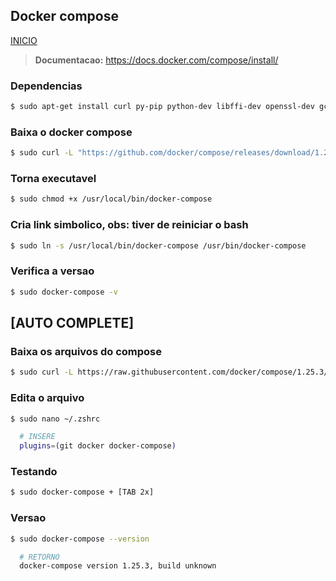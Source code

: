 ## Docker compose

[INICIO](../README.md)

> **Documentacao:** https://docs.docker.com/compose/install/

### Dependencias

```bash
$ sudo apt-get install curl py-pip python-dev libffi-dev openssl-dev gcc libc6-dev make
```

### Baixa o docker compose

```bash
$ sudo curl -L "https://github.com/docker/compose/releases/download/1.25.3/docker-compose-$(uname -s)-$(uname -m)" -o /usr/local/bin/docker-compose
```

### Torna executavel

```bash
$ sudo chmod +x /usr/local/bin/docker-compose
```

### Cria link simbolico, obs: tiver de reiniciar o bash

```bash
$ sudo ln -s /usr/local/bin/docker-compose /usr/bin/docker-compose
```

### Verifica a versao

```bash
$ sudo docker-compose -v
```

## [AUTO COMPLETE]

### Baixa os arquivos do compose

```bash
$ sudo curl -L https://raw.githubusercontent.com/docker/compose/1.25.3/contrib/completion/bash/docker-compose -o /etc/bash_completion.d/docker-compose
```

### Edita o arquivo

```bash
$ sudo nano ~/.zshrc

  # INSERE
  plugins=(git docker docker-compose)
```

### Testando

```bash
$ sudo docker-compose + [TAB 2x]
```

### Versao

```bash
$ sudo docker-compose --version

  # RETORNO
  docker-compose version 1.25.3, build unknown
```
